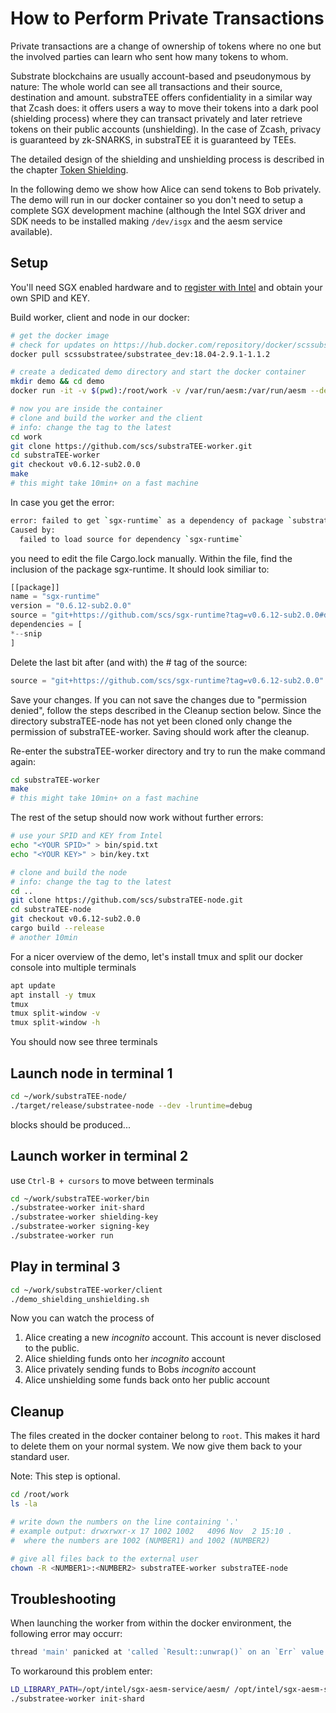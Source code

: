 # How to Perform Private Transactions

Private transactions are a change of ownership of tokens where no one but the involved parties can learn who sent how many tokens to whom.

Substrate blockchains are usually account-based and pseudonymous by nature: The whole world can see all transactions and their source, destination and amount. substraTEE offers confidentiality in a similar way that Zcash does: it offers users a way to move their tokens into a dark pool (shielding process) where they can transact privately and later retrieve tokens on their public accounts (unshielding). In the case of Zcash, privacy is guaranteed by zk-SNARKS, in substraTEE it is guaranteed by TEEs.

The detailed design of the shielding and unshielding process is described in the chapter [Token Shielding](./token_shielding.md).

In the following demo we show how Alice can send tokens to Bob privately. The demo will run in our docker container so you don't need to setup a complete SGX development machine (although the Intel SGX driver and SDK needs to be installed making `/dev/isgx` and the aesm service available).

## Setup

You'll need SGX enabled hardware and to [register with Intel](./howto_worker.md#intel-sgx-development-and-production-commercial-license) and obtain your own SPID and KEY.

Build worker, client and node in our docker:

```bash
# get the docker image
# check for updates on https://hub.docker.com/repository/docker/scssubstratee/substratee_dev
docker pull scssubstratee/substratee_dev:18.04-2.9.1-1.1.2

# create a dedicated demo directory and start the docker container
mkdir demo && cd demo
docker run -it -v $(pwd):/root/work -v /var/run/aesm:/var/run/aesm --device /dev/isgx scssubstratee/substratee_dev:18.04-2.9.1-1.1.2 /bin/bash

# now you are inside the container
# clone and build the worker and the client
# info: change the tag to the latest
cd work
git clone https://github.com/scs/substraTEE-worker.git
cd substraTEE-worker
git checkout v0.6.12-sub2.0.0
make
# this might take 10min+ on a fast machine
```

In case you get the error:
```bash
error: failed to get `sgx-runtime` as a dependency of package `substratee-stf v0.6.12-sub2.0.0 (/root/work/substraTEE-worker/stf)`
Caused by:
  failed to load source for dependency `sgx-runtime`
```
you need to edit the file Cargo.lock manually. Within the file, find the inclusion of the package sgx-runtime. It should look similiar to:
```rust
[[package]]
name = "sgx-runtime"
version = "0.6.12-sub2.0.0"
source = "git+https://github.com/scs/sgx-runtime?tag=v0.6.12-sub2.0.0#daace7e56a250e79132962311ac0e7935faa8385"
dependencies = [
*--snip
]
```
Delete the last bit after (and with) the # tag of the source:
```rust
source = "git+https://github.com/scs/sgx-runtime?tag=v0.6.12-sub2.0.0"
```
Save your changes. If you can not save the changes due to "permission denied", follow the steps described in the Cleanup section below. Since the directory substraTEE-node has not yet been cloned only change the permission of substraTEE-worker. Saving should work after the cleanup.

Re-enter the substraTEE-worker directory and try to run the make command again:
```bash
cd substraTEE-worker
make
# this might take 10min+ on a fast machine
```

The rest of the setup should now work without further errors:

```bash
# use your SPID and KEY from Intel
echo "<YOUR SPID>" > bin/spid.txt
echo "<YOUR KEY>" > bin/key.txt

# clone and build the node
# info: change the tag to the latest
cd ..
git clone https://github.com/scs/substraTEE-node.git
cd substraTEE-node
git checkout v0.6.12-sub2.0.0
cargo build --release
# another 10min
```

For a nicer overview of the demo, let's install tmux and split our docker console into multiple terminals

```bash
apt update
apt install -y tmux
tmux
tmux split-window -v
tmux split-window -h
```

You should now see three terminals

## Launch node in terminal 1

```bash
cd ~/work/substraTEE-node/
./target/release/substratee-node --dev -lruntime=debug
```

blocks should be produced...

## Launch worker in terminal 2

use `Ctrl-B + cursors` to move between terminals

```bash
cd ~/work/substraTEE-worker/bin
./substratee-worker init-shard
./substratee-worker shielding-key
./substratee-worker signing-key
./substratee-worker run
```

## Play in terminal 3

```bash
cd ~/work/substraTEE-worker/client
./demo_shielding_unshielding.sh
```

Now you can watch the process of

1. Alice creating a new *incognito* account. This account is never disclosed to the public.
2. Alice shielding funds onto her *incognito* account
3. Alice privately sending funds to Bobs *incognito* account
4. Alice unshielding some funds back onto her public account

## Cleanup
The files created in the docker container belong to `root`. This makes it hard to delete them on your normal system. We now give them back to your standard user.

Note: This step is optional.

```bash
cd /root/work
ls -la

# write down the numbers on the line containing '.'
# example output: drwxrwxr-x 17 1002 1002   4096 Nov  2 15:10 .
#  where the numbers are 1002 (NUMBER1) and 1002 (NUMBER2)

# give all files back to the external user
chown -R <NUMBER1>:<NUMBER2> substraTEE-worker substraTEE-node
```

## Troubleshooting

When launching the worker from within the docker environment, the following error may occurr:
```bash
thread 'main' panicked at 'called `Result::unwrap()` on an `Err` value: SGX_ERROR_NO_DEVICE', worker/src/main.rs:180:31
```
To workaround this problem enter:
```bash
LD_LIBRARY_PATH=/opt/intel/sgx-aesm-service/aesm/ /opt/intel/sgx-aesm-service/aesm/aesm_service & 
./substratee-worker init-shard
```
